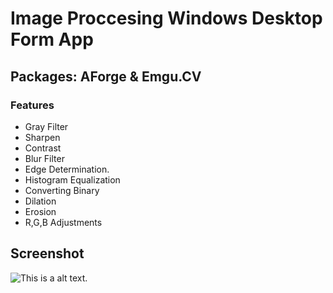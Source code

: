 # Image Proccesing Windows Desktop Form App

## Packages: AForge & Emgu.CV

### Features
* Gray Filter
* Sharpen
* Contrast 
* Blur Filter
* Edge Determination.
* Histogram Equalization
* Converting Binary
* Dilation
* Erosion
* R,G,B Adjustments

## Screenshot

![This is a alt text.](https://i.ibb.co/nRCHLKf/Ekran-g-r-nt-s-2021-12-10-195325.png "This is a sample image.")
